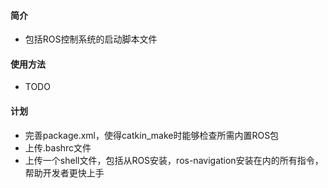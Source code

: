 #### 简介

* 包括ROS控制系统的启动脚本文件

#### 使用方法

* TODO

#### 计划

* 完善package.xml，使得catkin_make时能够检查所需内置ROS包
* 上传.bashrc文件
* 上传一个shell文件，包括从ROS安装，ros-navigation安装在内的所有指令，帮助开发者更快上手
